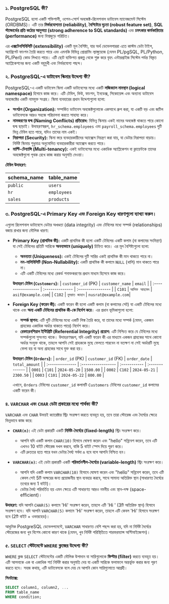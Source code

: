 ### ১. PostgreSQL কী?

PostgreSQL হলো একটি শক্তিশালী, ওপেন-সোর্স অবজেক্ট-রিলেশনাল ডাটাবেস ম্যানেজমেন্ট সিস্টেম (ORDBMS)। এটি তার **নির্ভরযোগ্যতা (reliability)**, **বৈশিষ্ট্যের দৃঢ়তা (robust feature set)**, **SQL স্ট্যান্ডার্ডের প্রতি কঠোর আনুগত্য (strong adherence to SQL standards)** এবং **চমৎকার কার্যকারিতার (performance)** জন্য বিশ্বজুড়ে পরিচিত।

এর **এক্সটেনসিবিলিটি (extensibility)** একটি মূল বৈশিষ্ট্য, যার অর্থ ডেভেলপাররা এতে কাস্টম ডেটা টাইপ, অ্যাগ্রিগেট ফাংশন তৈরি করতে পারে এবং এমনকি বিভিন্ন প্রোগ্রামিং ল্যাঙ্গুয়েজে (যেমন PL/pgSQL, PL/Python, PL/Perl) কোড লিখতে পারে। এটি ছোট ব্যক্তিগত প্রকল্প থেকে শুরু করে বৃহৎ এন্টারপ্রাইজ সিস্টেম পর্যন্ত বিস্তৃত অ্যাপ্লিকেশনের জন্য একটি বহুমুখী এবং নির্ভরযোগ্য পছন্দ।

### ২. PostgreSQL-এ ডাটাবেস স্কিমার উদ্দেশ্য কী?

PostgreSQL-এ একটি ডাটাবেস স্কিমা একটি ডাটাবেসের মধ্যে একটি **লজিক্যাল নামস্থান (logical namespace)** হিসাবে কাজ করে। এটি টেবিল, ভিউ, ফাংশন, ইনডেক্স, সিকোয়েন্স এবং অন্যান্য ডাটাবেস অবজেক্টের একটি নামযুক্ত সংগ্রহ। স্কিমা ব্যবহারের প্রধান উদ্দেশ্যগুলো হলো:

* **সংগঠন (Organization):** সম্পর্কিত ডাটাবেস অবজেক্টগুলোকে একসাথে গ্রুপ করা, যা একটি বড় এবং জটিল ডাটাবেসকে আরও সহজে পরিচালনা করতে সাহায্য করে।
* **নামকরণের দ্বন্দ্ব (Naming Conflicts) প্রতিরোধ:** বিভিন্ন স্কিমায় একই নামের অবজেক্ট থাকতে পারে কোনো দ্বন্দ্ব ছাড়াই। উদাহরণস্বরূপ, `hr_schema.employees` এবং `payroll_schema.employees` দুটি ভিন্ন টেবিল হতে পারে, যদিও তাদের নাম একই।
* **নিরাপত্তা (Security):** স্কিমা স্তরে ব্যবহারকারীদের অ্যাক্সেস নিয়ন্ত্রণ করা যায়, যা ডেটার নিরাপত্তা বাড়ায়। নির্দিষ্ট স্কিমায় শুধুমাত্র অনুমোদিত ব্যবহারকারীরা অ্যাক্সেস করতে পারে।
* **মাল্টি-টেন্যান্সি (Multi-tenancy):** একই ডাটাবেসের মধ্যে একাধিক অ্যাপ্লিকেশন বা ক্লায়েন্টকে তাদের অবজেক্টগুলো পৃথক রেখে কাজ করার অনুমতি দেওয়া।

**টেবিল উদাহরণ:**

| schema_name | table_name |
| :---------- | :--------- |
| `public`    | `users`    |
| `hr`        | `employees`|
| `sales`     | `products` |

### ৩. PostgreSQL-এ Primary Key এবং Foreign Key ধারণাগুলো ব্যাখ্যা করুন।

এগুলো রিলেশনাল ডাটাবেসে ডেটার অখণ্ডতা (data integrity) এবং টেবিলের মধ্যে সম্পর্ক (relationships) বজায় রাখার জন্য মৌলিক ধারণা:

* **Primary Key (প্রাথমিক কী):** একটি প্রাথমিক কী হলো একটি টেবিলের একটি কলাম (বা কলামের সংমিশ্রণ) যা সেই টেবিলের প্রতিটি সারিকে **অনন্যভাবে (uniquely)** চিহ্নিত করে। এর মূল বৈশিষ্ট্যগুলো হলো:
    * **অনন্যতা (Uniqueness):** একই টেবিলের দুটি সারির একই প্রাথমিক কী মান থাকতে পারে না।
    * **নন-নালিবিলিটি (Non-Nullability):** একটি প্রাথমিক কী কলামে `NULL` (খালি) মান থাকতে পারে না।
    * এটি একটি টেবিলের মধ্যে রেকর্ড শনাক্তকরণের প্রধান মাধ্যম হিসেবে কাজ করে।

    **উদাহরণ টেবিল (`Customers`):**
    | `customer_id` (PK) | `customer_name` | `email`           |
    | :----------------- | :-------------- | :---------------- |
    | `C101`             | `আসিফ আহমেদ`    | `asif@example.com`|
    | `C102`             | `নুসরাত জাহান`   | `nusrat@example.com`|

* **Foreign Key (ফরেন কী):** একটি ফরেন কী হলো একটি কলাম (বা কলামের সেট) যা একটি টেবিলের মধ্যে থাকে এবং **অন্য একটি টেবিলের প্রাথমিক কী-কে নির্দেশ করে**। এর প্রধান ভূমিকাগুলো হলো:
    * **সম্পর্ক স্থাপন:** এটি দুটি টেবিলের মধ্যে একটি লিঙ্ক তৈরি করে, যা তাদের মধ্যে সম্পর্ক (যেমন, একজন গ্রাহকের একাধিক অর্ডার থাকতে পারে) নির্দেশ করে।
    * **রেফারেনশিয়াল ইন্টিগ্রিটি (Referential Integrity) প্রয়োগ:** এটি নিশ্চিত করে যে টেবিলের মধ্যে সম্পর্কগুলো সুসংগত থাকে। উদাহরণস্বরূপ, যদি একটি ফরেন কী এর মাধ্যমে একজন গ্রাহকের সাথে কোনো অর্ডার সংযুক্ত থাকে, তাহলে আপনি সেই গ্রাহককে মুছে ফেলতে পারবেন না যতক্ষণ না সেই অর্ডারটি মুছে ফেলা হয় বা অন্য গ্রাহকের সাথে যুক্ত করা হয়।

    **উদাহরণ টেবিল (`Orders`):**
    | `order_id` (PK) | `customer_id` (FK) | `order_date` | `total_amount` |
    | :-------------- | :----------------- | :----------- | :------------- |
    | `O001`          | `C101`             | `2024-05-20` | `1500.00`      |
    | `O002`          | `C102`             | `2024-05-21` | `2300.50`      |
    | `O003`          | `C101`             | `2024-05-22` | `800.00`       |

    এখানে, `Orders` টেবিলের `customer_id` কলামটি `Customers` টেবিলের `customer_id` কলামের একটি ফরেন কী।

### ৪. `VARCHAR` এবং `CHAR` ডেটা প্রকারের মধ্যে পার্থক্য কী?

`VARCHAR` এবং `CHAR` উভয়ই ক্যারেক্টার স্ট্রিং সংরক্ষণ করতে ব্যবহৃত হয়, তবে তারা স্টোরেজ এবং দৈর্ঘ্যের ক্ষেত্রে ভিন্নভাবে কাজ করে:

* **`CHAR(n)`:** এই ডেটা প্রকারটি একটি **নির্দিষ্ট-দৈর্ঘ্যের (fixed-length)** স্ট্রিং সংরক্ষণ করে।
    * আপনি যদি একটি কলাম `CHAR(10)` হিসাবে ঘোষণা করেন এবং "hello" সন্নিবেশ করেন, তবে এটি এখনও 10 বাইট স্টোরেজ দখল করবে, বাকি 5 বাইট স্পেস দিয়ে পূরণ করে।
    * এটি দ্রুততর হতে পারে যখন ডেটার দৈর্ঘ্য সর্বদা `n` হবে বলে আপনি নিশ্চিত হন।

* **`VARCHAR(n)`:** এই ডেটা প্রকারটি একটি **পরিবর্তনশীল-দৈর্ঘ্যের (variable-length)** স্ট্রিং সংরক্ষণ করে।
    * আপনি যদি একটি কলাম `VARCHAR(10)` হিসাবে ঘোষণা করেন এবং "hello" সন্নিবেশ করেন, তবে এটি কেবল সেই 5টি অক্ষরের জন্য প্রয়োজনীয় স্থান ব্যবহার করবে, সাথে সামান্য অতিরিক্ত স্থান (সাধারণত দৈর্ঘ্যের তথ্যের জন্য 1 বাইট)।
    * ডেটার দৈর্ঘ্য পরিবর্তিত হয় এমন ক্ষেত্রে এটি সাধারণত আরও নমনীয় এবং স্থান-দক্ষ (space-efficient)।

**উদাহরণ:**
যদি আপনি `CHAR(5)` কলামে 'Hi' সংরক্ষণ করেন, তাহলে এটি 'Hi   ' (3টি অতিরিক্ত স্থান) হিসাবে সংরক্ষণ হবে।
যদি আপনি `VARCHAR(5)` কলামে 'Hi' সংরক্ষণ করেন, তাহলে এটি কেবল 'Hi' হিসাবে সংরক্ষণ হবে (2টি বাইট + ওভারহেড)।

আধুনিক PostgreSQL ডেভেলপমেন্টে, `VARCHAR` সাধারণত বেশি পছন্দ করা হয়, যদি না নির্দিষ্ট দৈর্ঘ্যের স্টোরেজের জন্য খুব বিশেষ কোনো কারণ থাকে (যেমন, খুব নির্দিষ্ট পরিস্থিতিতে পারফরম্যান্স অপ্টিমাইজেশন)।

### ৫. `SELECT` স্টেটমেন্টে `WHERE` ক্লজের উদ্দেশ্য কী?

`WHERE` ক্লজ `SELECT` স্টেটমেন্টের একটি মৌলিক উপাদান যা সারিগুলোকে **ফিল্টার (filter)** করতে ব্যবহৃত হয়। এটি আপনাকে এক বা একাধিক শর্ত নির্দিষ্ট করার অনুমতি দেয় যা একটি সারিকে ফলাফলে অন্তর্ভুক্ত করার জন্য পূরণ করতে হবে। সহজ কথায়, এটি ডাটাবেসকে বলে দেয় যে আপনি কোন সারিগুলোতে আগ্রহী।

**সিনট্যাক্স:**
```sql
SELECT column1, column2, ...
FROM table_name
WHERE condition;